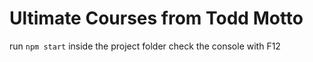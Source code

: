 # Ultimate Courses from Todd Motto

run `npm start` inside the project folder
check the console with F12
